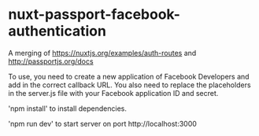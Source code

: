 # nuxt-passport-facebook-authentication

A merging of https://nuxtjs.org/examples/auth-routes and http://passportjs.org/docs


To use, you need to create a new application of Facebook Developers and add in the correct callback URL. You also need to replace the placeholders in the server.js file with your Facebook application ID and secret.

'npm install' to install dependencies.

'npm run dev' to start server on port http://localhost:3000
